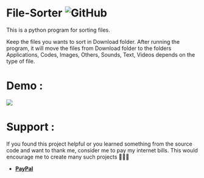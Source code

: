 # File-Sorter  <img alt="GitHub" src="https://img.shields.io/github/license/smahesh29/File-Sorter">
This is a python program for sorting files.

Keep the files you wants to sort in Download folder. After running the program, it will move the files from Download folder to the folders Applications, Codes, Images, Others, Sounds, Text, Videos depends on the type of file.

# Demo :

![](https://github.com/smahesh29/File-Sorter/blob/master/Images/File_sorter.py%20-%20File%20Sortor%20-%20Visual%20Studio%20Code.gif)

# Support :
If you found this project helpful or you learned something from the source code and want to thank me, consider me to pay my internet bills. This would encourage me to create many such projects 👨🏻‍💻
<ul>
    <li><a href="https://www.paypal.me/smahesh29"><b>PayPal</b></a></li>
</ul>

